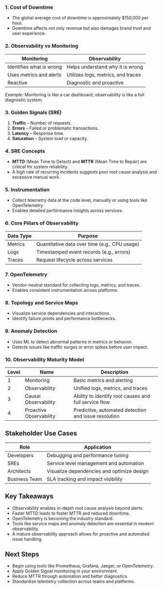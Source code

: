 ### 1. Cost of Downtime

- The global average cost of downtime is approximately $150,000 per hour.
- Downtime affects not only revenue but also damages brand trust and user experience.

### 2. Observability vs Monitoring

| Monitoring               | Observability                         |
|--------------------------|----------------------------------------|
| Identifies what is wrong | Helps understand why it is wrong       |
| Uses metrics and alerts  | Utilizes logs, metrics, and traces     |
| Reactive                 | Diagnostic and proactive               |

*Example:* Monitoring is like a car dashboard; observability is like a full diagnostic system.

### 3. Golden Signals (SRE)

1. **Traffic** – Number of requests.  
2. **Errors** – Failed or problematic transactions.  
3. **Latency** – Response time.  
4. **Saturation** – System load or capacity.

### 4. SRE Concepts

- **MTTD** (Mean Time to Detect) and **MTTR** (Mean Time to Repair) are critical for system reliability.
- A high rate of recurring incidents suggests poor root cause analysis and excessive manual work.

### 5. Instrumentation

- Collect telemetry data at the code level, manually or using tools like OpenTelemetry.
- Enables detailed performance insights across services.

### 6. Core Pillars of Observability

| Data Type | Purpose                                        |
|-----------|------------------------------------------------|
| Metrics   | Quantitative data over time (e.g., CPU usage) |
| Logs      | Timestamped event records (e.g., errors)      |
| Traces    | Request lifecycle across services             |

### 7. OpenTelemetry

- Vendor-neutral standard for collecting logs, metrics, and traces.
- Enables consistent instrumentation across platforms.

### 8. Topology and Service Maps

- Visualize service dependencies and interactions.
- Identify failure points and performance bottlenecks.

### 9. Anomaly Detection

- Uses ML to detect abnormal patterns in metrics or behavior.
- Detects issues like traffic surges or error spikes before user impact.

### 10. Observability Maturity Model

| Level | Name                    | Description                                              |
|-------|-------------------------|----------------------------------------------------------|
| 1     | Monitoring              | Basic metrics and alerting                               |
| 2     | Observability           | Unified logs, metrics, and traces                        |
| 3     | Causal Observability    | Ability to identify root causes and full service flow    |
| 4     | Proactive Observability | Predictive, automated detection and issue resolution     |

## Stakeholder Use Cases

| Role          | Application                                    |
|---------------|------------------------------------------------|
| Developers    | Debugging and performance tuning              |
| SREs          | Service level management and automation       |
| Architects    | Visualize dependencies and optimize design    |
| Business Team | SLA tracking and impact visibility            |

## Key Takeaways

- Observability enables in-depth root cause analysis beyond alerts.
- Faster MTTD leads to faster MTTR and reduced downtime.
- OpenTelemetry is becoming the industry standard.
- Tools like service maps and anomaly detection are essential in modern observability.
- A mature observability approach allows for proactive and automated issue handling.

## Next Steps

- Begin using tools like Prometheus, Grafana, Jaeger, or OpenTelemetry.
- Apply Golden Signal monitoring in your environment.
- Reduce MTTR through automation and better diagnostics.
- Standardize telemetry collection across teams and platforms.
